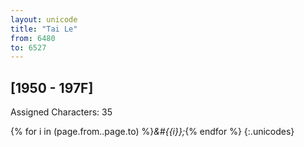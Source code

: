 ```yaml
---
layout: unicode
title: "Tai Le"
from: 6480
to: 6527
---
```


## 	[1950 - 197F]

Assigned Characters: 35

{% for i in (page.from..page.to) %}<i>&#{{i}};</i>{% endfor %}
{:.unicodes}
